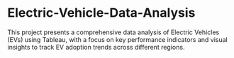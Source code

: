 # Electric-Vehicle-Data-Analysis
This project presents a comprehensive data analysis of Electric Vehicles (EVs) using Tableau, with a focus on key performance indicators and visual insights to track EV adoption trends across different regions.

